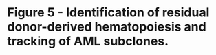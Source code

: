# Figure 5 - Identification of residual donor-derived hematopoiesis and tracking of AML subclones.

